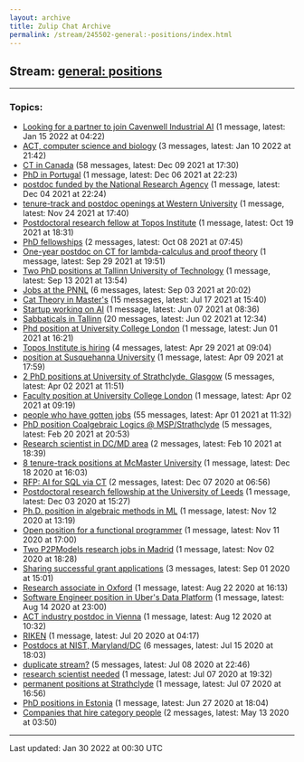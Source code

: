 ```yaml
---
layout: archive
title: Zulip Chat Archive
permalink: /stream/245502-general:-positions/index.html
---
```


## Stream: [general: positions](https://mattecapu.github.io/ct-zulip-archive/stream/245502-general:-positions/index.html)
---

### Topics:

* [Looking for a partner to join Cavenwell Industrial AI](topic/Looking.20for.20a.20partner.20to.20join.20Cavenwell.20Industrial.20AI.html) (1 message, latest: Jan 15 2022 at 04:22)
* [ACT, computer science and biology](topic/ACT.2C.20computer.20science.20and.20biology.html) (3 messages, latest: Jan 10 2022 at 21:42)
* [CT in Canada](topic/CT.20in.20Canada.html) (58 messages, latest: Dec 09 2021 at 17:30)
* [PhD in Portugal](topic/PhD.20in.20Portugal.html) (1 message, latest: Dec 06 2021 at 22:23)
* [postdoc funded by the  National Research Agency](topic/postdoc.20funded.20by.20the.20.20National.20Research.20Agency.html) (1 message, latest: Dec 04 2021 at 22:24)
* [tenure-track and postdoc openings at Western University](topic/tenure-track.20and.20postdoc.20openings.20at.20Western.20University.html) (1 message, latest: Nov 24 2021 at 17:40)
* [Postdoctoral research fellow at Topos Institute](topic/Postdoctoral.20research.20fellow.20at.20Topos.20Institute.html) (1 message, latest: Oct 19 2021 at 18:31)
* [PhD fellowships](topic/PhD.20fellowships.html) (2 messages, latest: Oct 08 2021 at 07:45)
* [One-year postdoc on CT for lambda-calculus and proof theory](topic/One-year.20postdoc.20on.20CT.20for.20lambda-calculus.20and.20proof.20theory.html) (1 message, latest: Sep 29 2021 at 19:51)
* [Two PhD positions at Tallinn University of Technology](topic/Two.20PhD.20positions.20at.20Tallinn.20University.20of.20Technology.html) (1 message, latest: Sep 13 2021 at 13:54)
* [Jobs at the PNNL](topic/Jobs.20at.20the.20PNNL.html) (6 messages, latest: Sep 03 2021 at 20:02)
* [Cat Theory in Master's](topic/Cat.20Theory.20in.20Master's.html) (15 messages, latest: Jul 17 2021 at 15:40)
* [Startup working on AI](topic/Startup.20working.20on.20AI.html) (1 message, latest: Jun 07 2021 at 08:36)
* [Sabbaticals in Tallinn](topic/Sabbaticals.20in.20Tallinn.html) (20 messages, latest: Jun 02 2021 at 12:34)
* [Phd position at University College London](topic/Phd.20position.20at.20University.20College.20London.html) (1 message, latest: Jun 01 2021 at 16:21)
* [Topos Institute is hiring](topic/Topos.20Institute.20is.20hiring.html) (4 messages, latest: Apr 29 2021 at 09:04)
* [position at Susquehanna University](topic/position.20at.20Susquehanna.20University.html) (1 message, latest: Apr 09 2021 at 17:59)
* [2 PhD positions at University of Strathclyde, Glasgow](topic/2.20PhD.20positions.20at.20University.20of.20Strathclyde.2C.20Glasgow.html) (5 messages, latest: Apr 02 2021 at 11:51)
* [Faculty position at University College London](topic/Faculty.20position.20at.20University.20College.20London.html) (1 message, latest: Apr 02 2021 at 09:19)
* [people who have gotten jobs](topic/people.20who.20have.20gotten.20jobs.html) (55 messages, latest: Apr 01 2021 at 11:32)
* [PhD position Coalgebraic Logics @ MSP/Strathclyde](topic/PhD.20position.20Coalgebraic.20Logics.20.40.20MSP.2FStrathclyde.html) (5 messages, latest: Feb 20 2021 at 20:53)
* [Research scientist in DC/MD area](topic/Research.20scientist.20in.20DC.2FMD.20area.html) (2 messages, latest: Feb 10 2021 at 18:39)
* [8 tenure-track positions at McMaster University](topic/8.20tenure-track.20positions.20at.20McMaster.20University.html) (1 message, latest: Dec 18 2020 at 16:03)
* [RFP: AI for SQL via CT](topic/RFP.3A.20AI.20for.20SQL.20via.20CT.html) (2 messages, latest: Dec 07 2020 at 06:56)
* [Postdoctoral research fellowship at the University of Leeds](topic/Postdoctoral.20research.20fellowship.20at.20the.20University.20of.20Leeds.html) (1 message, latest: Dec 03 2020 at 15:27)
* [Ph.D. position in algebraic methods in ML](topic/Ph.2ED.2E.20position.20in.20algebraic.20methods.20in.20ML.html) (1 message, latest: Nov 12 2020 at 13:19)
* [Open position for a functional programmer](topic/Open.20position.20for.20a.20functional.20programmer.html) (1 message, latest: Nov 11 2020 at 17:00)
* [Two P2PModels research jobs in Madrid](topic/Two.20P2PModels.20research.20jobs.20in.20Madrid.html) (1 message, latest: Nov 02 2020 at 18:28)
* [Sharing successful grant applications](topic/Sharing.20successful.20grant.20applications.html) (3 messages, latest: Sep 01 2020 at 15:01)
* [Research associate in Oxford](topic/Research.20associate.20in.20Oxford.html) (1 message, latest: Aug 22 2020 at 16:13)
* [Software Engineer position in Uber's Data Platform](topic/Software.20Engineer.20position.20in.20Uber's.20Data.20Platform.html) (1 message, latest: Aug 14 2020 at 23:00)
* [ACT industry postdoc in Vienna](topic/ACT.20industry.20postdoc.20in.20Vienna.html) (1 message, latest: Aug 12 2020 at 10:32)
* [RIKEN](topic/RIKEN.html) (1 message, latest: Jul 20 2020 at 04:17)
* [Postdocs at NIST, Maryland/DC](topic/Postdocs.20at.20NIST.2C.20Maryland.2FDC.html) (6 messages, latest: Jul 15 2020 at 18:03)
* [duplicate stream?](topic/duplicate.20stream.3F.html) (5 messages, latest: Jul 08 2020 at 22:46)
* [research scientist needed](topic/research.20scientist.20needed.html) (1 message, latest: Jul 07 2020 at 19:32)
* [permanent positions at Strathclyde](topic/permanent.20positions.20at.20Strathclyde.html) (1 message, latest: Jul 07 2020 at 16:56)
* [PhD positions in Estonia](topic/PhD.20positions.20in.20Estonia.html) (1 message, latest: Jun 27 2020 at 18:04)
* [Companies that hire category people](topic/Companies.20that.20hire.20category.20people.html) (2 messages, latest: May 13 2020 at 03:50)

<hr><p>Last updated: Jan 30 2022 at 00:30 UTC</p>